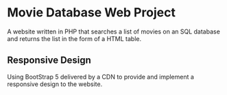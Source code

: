 # Movie Database Web Project

A website written in PHP that searches a list of movies on an SQL database and returns the list in the form of a HTML table.

## Responsive Design

Using BootStrap 5 delivered by a CDN to provide and implement a responsive design to the website.
